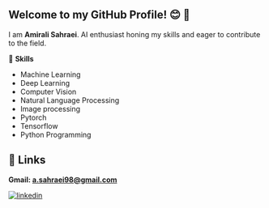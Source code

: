 ## **Welcome to my GitHub Profile!**  😊 👋

I am **Amirali Sahraei**. AI enthusiast honing my skills and eager to contribute to the field.


💪 **Skills**

* Machine Learning
* Deep Learning
* Computer Vision
* Natural Language Processing
* Image processing
* Pytorch 
* Tensorflow
* Python Programming


## 🔗 Links

 **Gmail: a.sahraei98@gmail.com**

  [![linkedin](https://img.shields.io/badge/linkedin-0A66C2?style=for-the-badge&logo=linkedin&logoColor=white)](www.linkedin.com/in/amirali-sahraei-939763250/)


